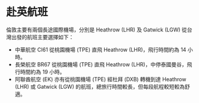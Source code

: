 # 赴英航班


倫敦主要有兩個長途國際機場，分別是 Heathrow (LHR) 及 Gatwick (LGW) 從台灣出發的航班主要選擇如下：
* 中華航空 CI61 從桃園機場 (TPE) 直飛 Heathrow (LHR)，飛行時間約為 14 小時。
* 長榮航空 BR67 從桃園機場 (TPE) 直飛 Heathrow (LHR)，中停泰國曼谷，飛行時間約為 19 小時。
* 阿聯酋航空 (EK) 亦有從桃園機場 (TPE) 經杜拜 (DXB) 轉機到達 Heathrow (LHR) 或 Gatwick (LGW) 的航班，總旅行時間較長，但每段航程較短較為舒適。
